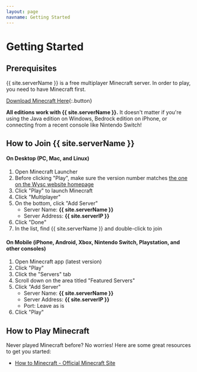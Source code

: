 ```yaml
---
layout: page
navname: Getting Started
---
```


# Getting Started

## Prerequisites

{{ site.serverName }} is a free multiplayer Minecraft server. In order to play, you need to have Minecraft first.

[Download Minecraft Here](https://www.minecraft.net/en-us/download/){:.button}

**All editions work with {{ site.serverName }}.** It doesn't matter if you're using the Java edition on Windows, Bedrock edition on iPhone, or connecting from a recent console like Nintendo Switch!


## How to Join {{ site.serverName }}

#### On Desktop (PC, Mac, and Linux)

1. Open Minecraft Launcher
1. Before clicking "Play", make sure the version number matches [the one on the Wysc website homepage](../../)
1. Click "Play" to launch Minecraft
1. Click "Multiplayer"
1. On the bottom, click "Add Server"
    - Server Name: **{{ site.serverName }}**
    - Server Address: **{{ site.serverIP }}**
1. Click "Done"
1. In the list, find {{ site.serverName }} and double-click to join

#### On Mobile (iPhone, Android, Xbox, Nintendo Switch, Playstation, and other consoles)

1. Open Minecraft app (latest version)
1. Click "Play"
1. Click the "Servers" tab
1. Scroll down on the area titled "Featured Servers"
1. Click "Add Server"
    - Server Name: **{{ site.serverName }}**
    - Server Address: **{{ site.serverIP }}**
    - Port: Leave as is
1. Click "Play"

## How to Play Minecraft

Never played Minecraft before? No worries! Here are some great resources to get you started:

- [How to Minecraft - Official Minecraft Site](https://www.minecraft.net/en-us/article/how-minecraft)